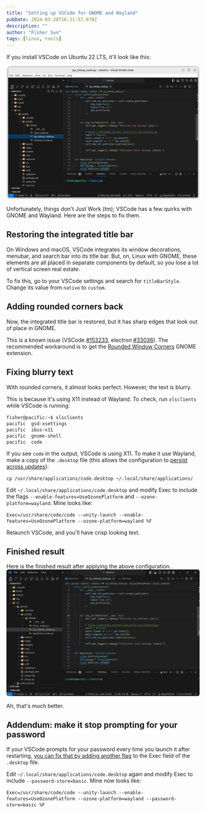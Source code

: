 ```yaml
---
title: "Setting up VSCode for GNOME and Wayland"
pubDate: 2024-03-28T16:11:57.670Z
description: ""
author: "Fisher Sun"
tags: [linux, tools]
---
```


If you install VSCode on Ubuntu 22 LTS, it'll look like this:

![Image of VSCode before applying configuration](before.png)

Unfortunately, things don't Just Work (tm); VSCode has a few quirks with GNOME and Wayland.
Here are the steps to fix them.

## Restoring the integrated title bar
On Windows and macOS, VSCode integrates its window decorations, menubar, and search bar into its title bar.
But, on, Linux with GNOME, these elements are all placed in separate components by default, so you lose a lot of vertical screen real estate.

To fix this, go to your VSCode settings and search for `titleBarStyle`. Change its value from `native` to `custom`.

## Adding rounded corners back
Now, the integrated title bar is restored, but it has sharp edges that look out of place in GNOME.

This is a known issue (VSCode [#153233](https://github.com/microsoft/vscode/issues/153233), electron [#33036](https://github.com/electron/electron/issues/33036)).
The recommended workaround is to get the [Rounded Window Corners](https://extensions.gnome.org/extension/5237/rounded-window-corners/) GNOME extension.

## Fixing blurry text
With rounded corners, it almost looks perfect.
However, the text is blurry.

This is because it's using X11 instead of Wayland.
To check, run `xlsclients` while VSCode is running:
```console
fisher@pacific:~$ xlsclients
pacific  gsd-xsettings
pacific  ibus-x11
pacific  gnome-shell
pacific  code
```
If you see `code` in the output, VSCode is using X11.
To make it use Wayland, make a copy of the `.desktop` file (this allows the configuration to [persist across updates](https://askubuntu.com/questions/861303/stop-apt-upgrade-from-replacing-desktop-file)):
```
cp /usr/share/applications/code.desktop ~/.local/share/applications/
```
Edit `~/.local/share/applications/code.desktop` and modify Exec to include the flags `--enable-features=UseOzonePlatform` and  `--ozone-platform=wayland`. Mine looks like:
```
Exec=/usr/share/code/code --unity-launch --enable-features=UseOzonePlatform --ozone-platform=wayland %F
```

Relaunch VSCode, and you'll have crisp looking text.

## Finished result
Here is the finished result after applying the above configuration.
![Image of VSCode before applying configuration](after.png)

Ah, that's much better.

## Addendum: make it stop prompting for your password
If your VSCode prompts for your password every time you launch it after restarting,
[you can fix that by adding another flag](https://askubuntu.com/a/968149) to the Exec field of the `.desktop` file.

Edit `~/.local/share/applications/code.desktop` again and modify Exec to include `--password-store=basic`. Mine now looks like:
```
Exec=/usr/share/code/code --unity-launch --enable-features=UseOzonePlatform --ozone-platform=wayland --password-store=basic %F
```

